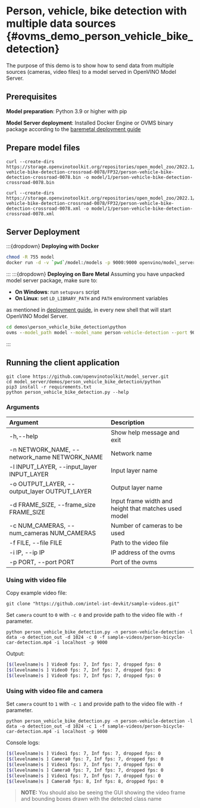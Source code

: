 # Person, vehicle, bike detection with multiple data sources {#ovms_demo_person_vehicle_bike_detection}

The purpose of this demo is to show how to send data from multiple sources (cameras, video files) to a model served in OpenVINO Model Server.

## Prerequisites

**Model preparation**: Python 3.9 or higher with pip 

**Model Server deployment**: Installed Docker Engine or OVMS binary package according to the [baremetal deployment guide](../../../docs/deploying_server_baremetal.md)

## Prepare model files
```console
curl --create-dirs https://storage.openvinotoolkit.org/repositories/open_model_zoo/2022.1/models_bin/2/person-vehicle-bike-detection-crossroad-0078/FP32/person-vehicle-bike-detection-crossroad-0078.bin -o model/1/person-vehicle-bike-detection-crossroad-0078.bin

curl --create-dirs https://storage.openvinotoolkit.org/repositories/open_model_zoo/2022.1/models_bin/2/person-vehicle-bike-detection-crossroad-0078/FP32/person-vehicle-bike-detection-crossroad-0078.xml -o model/1/person-vehicle-bike-detection-crossroad-0078.xml
```

## Server Deployment
:::{dropdown} **Deploying with Docker**
```bash
chmod -R 755 model
docker run -d -v `pwd`/model:/models -p 9000:9000 openvino/model_server:latest --model_path /models --model_name person-vehicle-detection --port 9000 --shape auto
```
:::
:::{dropdown} **Deploying on Bare Metal**
Assuming you have unpacked model server package, make sure to:

- **On Windows**: run `setupvars` script
- **On Linux**: set `LD_LIBRARY_PATH` and `PATH` environment variables

as mentioned in [deployment guide](../../../docs/deploying_server_baremetal.md), in every new shell that will start OpenVINO Model Server.
```bat
cd demos\person_vehicle_bike_detection\python
ovms --model_path model --model_name person-vehicle-detection --port 9000 --shape auto
```
:::
## Running the client application

```console
git clone https://github.com/openvinotoolkit/model_server.git
cd model_server/demos/person_vehicle_bike_detection/python
pip3 install -r requirements.txt
python person_vehicle_bike_detection.py --help
```

### Arguments

| Argument      | Description |
| :---        |    :----   |
| -h,--help       | Show help message and exit       |
| -n NETWORK_NAME, --network_name NETWORK_NAME   |   Network name      |
| -l INPUT_LAYER, --input_layer INPUT_LAYER | Input layer name |
| -o OUTPUT_LAYER, --output_layer OUTPUT_LAYER | Output layer name |
| -d FRAME_SIZE, --frame_size FRAME_SIZE | Input frame width and height that matches used model |
| -c NUM_CAMERAS, --num_cameras NUM_CAMERAS | Number of cameras to be used |
| -f FILE, --file FILE | Path to the video file |
| -i IP, --ip IP| IP address of the ovms|
| -p PORT, --port PORT | Port of the ovms |

### Using with video file

Copy example video file:
```console
git clone "https://github.com/intel-iot-devkit/sample-videos.git"
```

Set `camera` count to `0` with `-c 0` and provide path to the video file with `-f` parameter.
```console
python person_vehicle_bike_detection.py -n person-vehicle-detection -l data -o detection_out -d 1024 -c 0 -f sample-videos/person-bicycle-car-detection.mp4 -i localhost -p 9000
```
Output:
```bash
[$(levelname)s ] Video0 fps: 7, Inf fps: 7, dropped fps: 0
[$(levelname)s ] Video0 fps: 7, Inf fps: 7, dropped fps: 0
[$(levelname)s ] Video0 fps: 7, Inf fps: 7, dropped fps: 0
```

### Using with video file and camera

Set `camera` count to `1` with `-c 1` and provide path to the video file with `-f` parameter.
```console
python person_vehicle_bike_detection.py -n person-vehicle-detection -l data -o detection_out -d 1024 -c 1 -f sample-videos/person-bicycle-car-detection.mp4 -i localhost -p 9000
```

Console logs:
```bash
[$(levelname)s ] Video1 fps: 7, Inf fps: 7, dropped fps: 0
[$(levelname)s ] Camera0 fps: 7, Inf fps: 7, dropped fps: 0
[$(levelname)s ] Video1 fps: 7, Inf fps: 7, dropped fps: 0
[$(levelname)s ] Camera0 fps: 7, Inf fps: 7, dropped fps: 0
[$(levelname)s ] Video1 fps: 7, Inf fps: 7, dropped fps: 0
[$(levelname)s ] Camera0 fps: 8, Inf fps: 8, dropped fps: 0
```

> **NOTE:** You should also be seeing the GUI showing the video frame and bounding boxes drawn with the detected class name